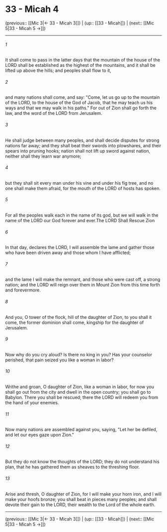 # 33 - Micah 4

(previous:: [[Mic 3|← 33 - Micah 3]]) | (up:: [[33 - Micah]]) | (next:: [[Mic 5|33 - Micah 5 →]])

***


###### 1 
It shall come to pass in the latter days that the mountain of the house of the LORD shall be established as the highest of the mountains, and it shall be lifted up above the hills; and peoples shall flow to it, 

###### 2 
and many nations shall come, and say: "Come, let us go up to the mountain of the LORD, to the house of the God of Jacob, that he may teach us his ways and that we may walk in his paths." For out of Zion shall go forth the law, and the word of the LORD from Jerusalem. 

###### 3 
He shall judge between many peoples, and shall decide disputes for strong nations far away; and they shall beat their swords into plowshares, and their spears into pruning hooks; nation shall not lift up sword against nation, neither shall they learn war anymore; 

###### 4 
but they shall sit every man under his vine and under his fig tree, and no one shall make them afraid, for the mouth of the LORD of hosts has spoken. 

###### 5 
For all the peoples walk each in the name of its god, but we will walk in the name of the LORD our God forever and ever.The LORD Shall Rescue Zion 

###### 6 
In that day, declares the LORD, I will assemble the lame and gather those who have been driven away and those whom I have afflicted; 

###### 7 
and the lame I will make the remnant, and those who were cast off, a strong nation; and the LORD will reign over them in Mount Zion from this time forth and forevermore. 

###### 8 
And you, O tower of the flock, hill of the daughter of Zion, to you shall it come, the former dominion shall come, kingship for the daughter of Jerusalem. 

###### 9 
Now why do you cry aloud? Is there no king in you? Has your counselor perished, that pain seized you like a woman in labor? 

###### 10 
Writhe and groan, O daughter of Zion, like a woman in labor, for now you shall go out from the city and dwell in the open country; you shall go to Babylon. There you shall be rescued; there the LORD will redeem you from the hand of your enemies. 

###### 11 
Now many nations are assembled against you, saying, "Let her be defiled, and let our eyes gaze upon Zion." 

###### 12 
But they do not know the thoughts of the LORD; they do not understand his plan, that he has gathered them as sheaves to the threshing floor. 

###### 13 
Arise and thresh, O daughter of Zion, for I will make your horn iron, and I will make your hoofs bronze; you shall beat in pieces many peoples; and shall devote their gain to the LORD, their wealth to the Lord of the whole earth.

***

(previous:: [[Mic 3|← 33 - Micah 3]]) | (up:: [[33 - Micah]]) | (next:: [[Mic 5|33 - Micah 5 →]])
